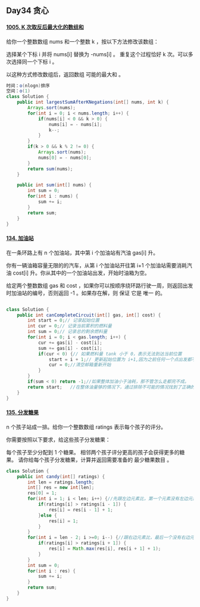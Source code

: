 ## Day34 贪心

#### [1005. K 次取反后最大化的数组和](https://leetcode.cn/problems/maximize-sum-of-array-after-k-negations/)

给你一个整数数组 nums 和一个整数 k ，按以下方法修改该数组：

选择某个下标 i 并将 nums[i] 替换为 -nums[i] 。
重复这个过程恰好 k 次。可以多次选择同一个下标 i 。

以这种方式修改数组后，返回数组 可能的最大和 。

```java
时间：o(nlogn)排序
空间：o(1)
class Solution {
    public int largestSumAfterKNegations(int[] nums, int k) {
        Arrays.sort(nums);
        for(int i = 0; i < nums.length; i++) {
            if(nums[i] < 0 && k > 0) {
                nums[i] = - nums[i];
                k--;
            }
        }
        if(k > 0 && k % 2 != 0) {
            Arrays.sort(nums);
            nums[0] = - nums[0];
        }
        return sum(nums);
    }

    public int sum(int[] nums) {
        int sum = 0;
        for(int i : nums) {
            sum += i;
        }
        return sum;
    }
}
```

#### [134. 加油站](https://leetcode.cn/problems/gas-station/)

在一条环路上有 n 个加油站，其中第 i 个加油站有汽油 gas[i] 升。

你有一辆油箱容量无限的的汽车，从第 i 个加油站开往第 i+1 个加油站需要消耗汽油 cost[i] 升。你从其中的一个加油站出发，开始时油箱为空。

给定两个整数数组 gas 和 cost ，如果你可以按顺序绕环路行驶一周，则返回出发时加油站的编号，否则返回 -1 。如果存在解，则 保证 它是 唯一 的。

```java

class Solution {
    public int canCompleteCircuit(int[] gas, int[] cost) {
        int start = 0;// 记录起始位置
        int cur = 0;// 记录当前累积的燃料量
        int sum = 0;// 记录总的剩余燃料量
        for(int i = 0; i < gas.length; i++) {
            cur += gas[i] - cost[i];
            sum += gas[i] - cost[i];
            if(cur < 0) {// 如果燃料量 tank 小于 0，表示无法到达当前位置
                start = i + 1;// 更新起始位置为 i+1,因为之前任何一个点出发都不可能到达这个点，之前任何一个点都能到达，说明在这之前邮箱一直是正好用完或者有油的状态，也就是每个起始位置后每个节点都可以自带之前剩余的油这样都到不了，更不要说邮箱清空的状态从这里出发了，更加不可能到达，邮箱为负的当前节点也是，加上之前剩的都是负，更不要说从他自己开始，压根一步都走不了。
                cur = 0;//清空邮箱重新开始
            }
        }
        if(sum < 0) return -1;//如果整体加油小于油耗，那不管怎么走都完不成。
        return start;   //在整体油量够的情况下，通过排除不可能的情况找到了正确的起始点，因为这个起始点是会不断更新到直到完成遍历，因为答案保证是唯一的，由此可以推出更新完的start就是符合题意的。
    }
}
```

#### [135. 分发糖果](https://leetcode.cn/problems/candy/)

n 个孩子站成一排。给你一个整数数组 ratings 表示每个孩子的评分。

你需要按照以下要求，给这些孩子分发糖果：

每个孩子至少分配到 1 个糖果。
相邻两个孩子评分更高的孩子会获得更多的糖果。
请你给每个孩子分发糖果，计算并返回需要准备的 最少糖果数目 。

```java
class Solution {
    public int candy(int[] ratings) {
        int len = ratings.length;
        int[] res = new int[len];
        res[0] = 1;
        for(int i = 1; i < len; i++) {//先跟左边元素比，第一个元素没有左边元素，省去
            if(ratings[i] > ratings[i - 1]) {
                res[i] = res[i - 1] + 1;
            }else {
                res[i] = 1;
            }
        }
        for(int i = len - 2; i >=0; i--) {//跟右边元素比，最后一个没有右边元素，省区
            if(ratings[i] > ratings[i + 1]) {
                res[i] = Math.max(res[i], res[i + 1] + 1);
            }
        }
        int sum = 0;
        for(int i : res) {
            sum += i;
        }
        return sum;
    }
}
```

